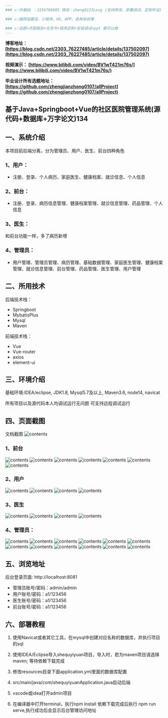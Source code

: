 ```yaml
---
### 👉作者QQ ：1556708905 微信：zheng0123Long (支持修改、部署调试、定制毕设)

### 👉接网站建设、小程序、H5、APP、各种系统等

### 👉选题+开题报告+任务书+程序定制+安装调试+ppt 都可以做
---
```


**博客地址：
[https://blog.csdn.net/2303_76227485/article/details/137502097](https://blog.csdn.net/2303_76227485/article/details/137502097)**

**视频演示：
[https://www.bilibili.com/video/BV1wT421m76s/](https://www.bilibili.com/video/BV1wT421m76s/)**

**毕业设计所有选题地址：
[https://github.com/zhengjianzhong0107/allProject](https://github.com/zhengjianzhong0107/allProject)**

## 基于Java+Springboot+Vue的社区医院管理系统(源代码+数据库+万字论文)134

## 一、系统介绍
本项目前后端分离，分为管理员、用户、医生、前台四种角色

### 1、用户：
- 注册、登录、个人病历、家庭医生、健康档案、就诊信息、个人信息
### 2、前台：
- 注册、登录、病历信息管理、健康档案管理、就诊信息管理、药品管理、个人信息
### 3、医生：
和前台功能一样，多了病历新增
### 4、管理员：
- 用户管理、管理员管理、病历管理、基础数据管理、家庭医生管理、健康档案管理、就诊信息管理、前台管理、药品管理、医生管理、用户管理

## 二、所用技术

后端技术栈：

- Springboot
- MybatisPlus
- Mysql
- Maven

前端技术栈：

- Vue 
- Vue-router 
- axios 
- element-ui

## 三、环境介绍

基础环境:IDEA/eclipse, JDK1.8, Mysql5.7及以上, Maven3.6, node14, navicat

所有项目以及源代码本人均调试运行无问题 可支持远程调试运行

## 四、页面截图
文档截图
![contents](./picture/picture0.png)
### 1、前台
![contents](./picture/picture1.png)
![contents](./picture/picture2.png)
![contents](./picture/picture3.png)
![contents](./picture/picture4.png)
![contents](./picture/picture5.png)
![contents](./picture/picture6.png)
![contents](./picture/picture7.png)
### 2、用户
![contents](./picture/picture8.png)
![contents](./picture/picture9.png)
![contents](./picture/picture10.png)
![contents](./picture/picture11.png)
### 3、医生
![contents](./picture/picture12.png)
![contents](./picture/picture13.png)
![contents](./picture/picture14.png)
![contents](./picture/picture15.png)
### 4、管理员：
![contents](./picture/picture16.png)
![contents](./picture/picture17.png)
![contents](./picture/picture18.png)
![contents](./picture/picture36.png)
![contents](./picture/picture19.png)
![contents](./picture/picture20.png)
![contents](./picture/picture21.png)
![contents](./picture/picture22.png)
![contents](./picture/picture23.png)
![contents](./picture/picture24.png)
![contents](./picture/picture25.png)
![contents](./picture/picture26.png)

## 五、浏览地址

后台登录页面: http://localhost:8081

- 管理员账号/密码：admin/admin
- 用户账号/密码：a1/123456
- 医生账号/密码：a1/123456
- 前台账号/密码：a1/123456

## 六、部署教程

1. 使用Navicat或者其它工具，在mysql中创建对应名称的数据库，并执行项目的sql

2. 使用IDEA/Eclipse导入shequyiyuan项目，导入时，若为maven项目请选择maven; 等待依赖下载完成

3. 修改resources目录下面application.yml里面的数据库配置

4. src/main/java/com/shequyiyuanApplication.java启动后端

5. vscode或idea打开admin项目

6. 在编译器中打开terminal，执行npm install 依赖下载完成后执行 npm run serve,执行成功后会显示后台管理访问地址

